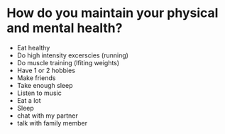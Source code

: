 # How do you maintain your physical and mental health?

- Eat healthy
- Do high intensity excerscies (running)
- Do muscle training (lfiting weights)
- Have 1 or 2 hobbies
- Make friends
- Take enough sleep
- Listen to music
- Eat a lot
- Sleep
- chat with my partner
- talk with family member

